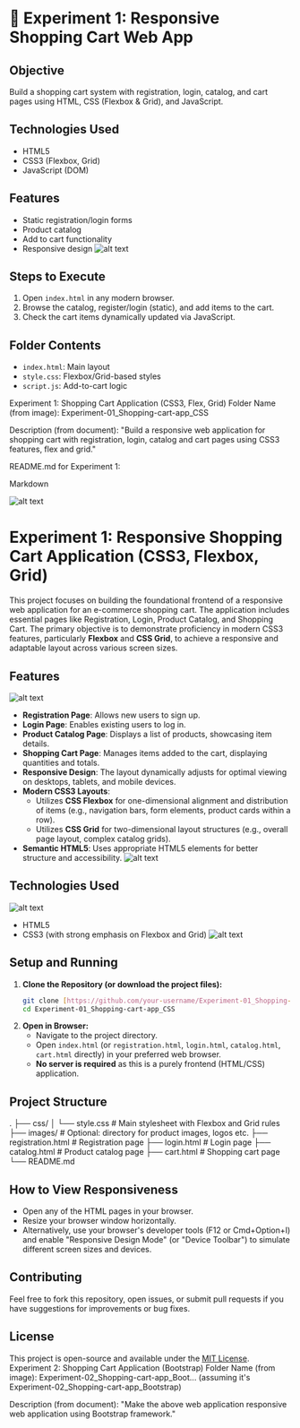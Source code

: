 # 🛒 Experiment 1: Responsive Shopping Cart Web App

## Objective
Build a shopping cart system with registration, login, catalog, and cart pages using HTML, CSS (Flexbox & Grid), and JavaScript.

## Technologies Used
- HTML5
- CSS3 (Flexbox, Grid)
- JavaScript (DOM)

## Features
- Static registration/login forms
- Product catalog
- Add to cart functionality
- Responsive design
![alt text](<images/command_panel.png>)
## Steps to Execute
1. Open `index.html` in any modern browser.
2. Browse the catalog, register/login (static), and add items to the cart.
3. Check the cart items dynamically updated via JavaScript.

## Folder Contents
- `index.html`: Main layout
- `style.css`: Flexbox/Grid-based styles
- `script.js`: Add-to-cart logic


Experiment 1: Shopping Cart Application (CSS3, Flex, Grid)
Folder Name (from image): Experiment-01_Shopping-cart-app_CSS

Description (from document): "Build a responsive web application for shopping cart with registration, login, catalog and cart pages using CSS3 features, flex and grid."

README.md for Experiment 1:

Markdown

![alt text](images/login.png)


# Experiment 1: Responsive Shopping Cart Application (CSS3, Flexbox, Grid)

This project focuses on building the foundational frontend of a responsive web application for an e-commerce shopping cart. The application includes essential pages like Registration, Login, Product Catalog, and Shopping Cart. The primary objective is to demonstrate proficiency in modern CSS3 features, particularly **Flexbox** and **CSS Grid**, to achieve a responsive and adaptable layout across various screen sizes.

## Features
![alt text](images/open.png)
* **Registration Page**: Allows new users to sign up.
* **Login Page**: Enables existing users to log in.
* **Product Catalog Page**: Displays a list of products, showcasing item details.
* **Shopping Cart Page**: Manages items added to the cart, displaying quantities and totals.
* **Responsive Design**: The layout dynamically adjusts for optimal viewing on desktops, tablets, and mobile devices.
* **Modern CSS3 Layouts**:
    * Utilizes **CSS Flexbox** for one-dimensional alignment and distribution of items (e.g., navigation bars, form elements, product cards within a row).
    * Utilizes **CSS Grid** for two-dimensional layout structures (e.g., overall page layout, complex catalog grids).
* **Semantic HTML5**: Uses appropriate HTML5 elements for better structure and accessibility.
![alt text](images/registration.png)
## Technologies Used
![alt text](<images/shopping cart.png>)
* HTML5
* CSS3 (with strong emphasis on Flexbox and Grid)
![alt text](<images/user profile.png>)
## Setup and Running

1.  **Clone the Repository (or download the project files):**
    ```bash
    git clone [https://github.com/your-username/Experiment-01_Shopping-cart-app_CSS.git](https://github.com/your-username/Experiment-01_Shopping-cart-app_CSS.git)
    cd Experiment-01_Shopping-cart-app_CSS
    ```
2.  **Open in Browser:**
    * Navigate to the project directory.
    * Open `index.html` (or `registration.html`, `login.html`, `catalog.html`, `cart.html` directly) in your preferred web browser.
    * **No server is required** as this is a purely frontend (HTML/CSS) application.

## Project Structure

.
├── css/
│   └── style.css           # Main stylesheet with Flexbox and Grid rules
├── images/                 # Optional: directory for product images, logos etc.
├── registration.html       # Registration page
├── login.html              # Login page
├── catalog.html            # Product catalog page
├── cart.html               # Shopping cart page
└── README.md


## How to View Responsiveness

* Open any of the HTML pages in your browser.
* Resize your browser window horizontally.
* Alternatively, use your browser's developer tools (F12 or Cmd+Option+I) and enable "Responsive Design Mode" (or "Device Toolbar") to simulate different screen sizes and devices.

## Contributing

Feel free to fork this repository, open issues, or submit pull requests if you have suggestions for improvements or bug fixes.


## License

This project is open-source and available under the [MIT License](LICENSE-optional-if-you-add-one).
Experiment 2: Shopping Cart Application (Bootstrap)
Folder Name (from image): Experiment-02_Shopping-cart-app_Boot... (assuming it's Experiment-02_Shopping-cart-app_Bootstrap)

Description (from document): "Make the above web application responsive web application using Bootstrap framework."
